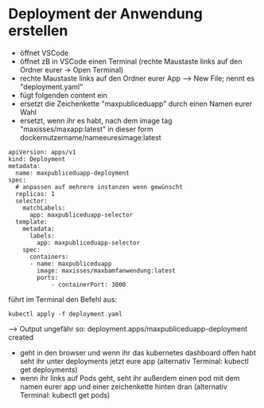 # Deployment der Anwendung erstellen

* öffnet VSCode
* öffnet zB in VSCode einen Terminal \(rechte Maustaste links auf den Ordner eurer -&gt; Open Terminal\) 
* rechte Maustaste links auf den Ordner eurer App --&gt; New File; nennt es "deployment.yaml"
* fügt folgenden content ein
* ersetzt die Zeichenkette "maxpubliceduapp" durch einen Namen eurer Wahl
* ersetzt, wenn ihr es habt, nach dem image tag "maxisses/maxapp:latest" in dieser form dockernutzername/nameeuresimage:latest

```text
apiVersion: apps/v1
kind: Deployment
metadata:
  name: maxpubliceduapp-deployment
spec:
  # anpassen auf mehrere instanzen wenn gewünscht
  replicas: 1
  selector: 
    matchLabels:
      app: maxpubliceduapp-selector
  template:
    metadata:
      labels:
        app: maxpubliceduapp-selector
    spec:
      containers:
      - name: maxpubliceduapp
        image: maxisses/maxbamfanwendung:latest
        ports:
            - containerPort: 3000
```

führt im Terminal den Befehl aus:

```text
kubectl apply -f deployment.yaml
```

--&gt; Output ungefähr so: deployment.apps/maxpubliceduapp-deployment created

* geht in den browser und wenn ihr das kubernetes dashboard offen habt seht ihr unter deployments jetzt eure app \(alternativ Terminal: kubectl get deployments\)
* wenn ihr links auf Pods geht, seht ihr außerdem einen pod mit dem namen eurer app und einer zeichenkette hinten dran \(alternativ Terminal: kubectl get pods\)

